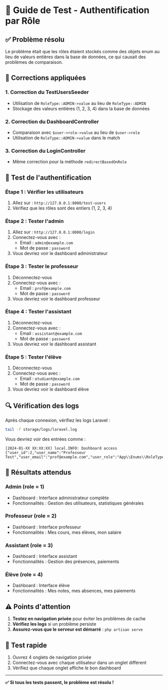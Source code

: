 # 🧪 Guide de Test - Authentification par Rôle

## ✅ **Problème résolu**

Le problème était que les rôles étaient stockés comme des objets enum au lieu de valeurs entières dans la base de données, ce qui causait des problèmes de comparaison.

## 🔧 **Corrections appliquées**

### **1. Correction du TestUsersSeeder**
- Utilisation de `RoleType::ADMIN->value` au lieu de `RoleType::ADMIN`
- Stockage des valeurs entières (1, 2, 3, 4) dans la base de données

### **2. Correction du DashboardController**
- Comparaison avec `$user->role->value` au lieu de `$user->role`
- Utilisation de `RoleType::ADMIN->value` dans le match

### **3. Correction du LoginController**
- Même correction pour la méthode `redirectBasedOnRole`

## 🧪 **Test de l'authentification**

### **Étape 1 : Vérifier les utilisateurs**

1. Allez sur : `http://127.0.0.1:8000/test-users`
2. Vérifiez que les rôles sont des entiers (1, 2, 3, 4)

### **Étape 2 : Tester l'admin**

1. Allez sur : `http://127.0.0.1:8000/login`
2. Connectez-vous avec :
   - Email : `admin@example.com`
   - Mot de passe : `password`
3. Vous devriez voir le dashboard administrateur

### **Étape 3 : Tester le professeur**

1. Déconnectez-vous
2. Connectez-vous avec :
   - Email : `prof@example.com`
   - Mot de passe : `password`
3. Vous devriez voir le dashboard professeur

### **Étape 4 : Tester l'assistant**

1. Déconnectez-vous
2. Connectez-vous avec :
   - Email : `assistant@example.com`
   - Mot de passe : `password`
3. Vous devriez voir le dashboard assistant

### **Étape 5 : Tester l'élève**

1. Déconnectez-vous
2. Connectez-vous avec :
   - Email : `etudiant@example.com`
   - Mot de passe : `password`
3. Vous devriez voir le dashboard élève

## 🔍 **Vérification des logs**

Après chaque connexion, vérifiez les logs Laravel :
```bash
tail -f storage/logs/laravel.log
```

Vous devriez voir des entrées comme :
```
[2024-01-XX XX:XX:XX] local.INFO: Dashboard access {"user_id":2,"user_name":"Professeur Test","user_email":"prof@example.com","user_role":"App\\Enums\\RoleType","user_role_value":2,"user_role_type":"object","is_active":true}
```

## 🎯 **Résultats attendus**

### **Admin (role = 1)**
- Dashboard : Interface administrateur complète
- Fonctionnalités : Gestion des utilisateurs, statistiques générales

### **Professeur (role = 2)**
- Dashboard : Interface professeur
- Fonctionnalités : Mes cours, mes élèves, mon salaire

### **Assistant (role = 3)**
- Dashboard : Interface assistant
- Fonctionnalités : Gestion des présences, paiements

### **Élève (role = 4)**
- Dashboard : Interface élève
- Fonctionnalités : Mes notes, mes absences, mes paiements

## ⚠️ **Points d'attention**

1. **Testez en navigation privée** pour éviter les problèmes de cache
2. **Vérifiez les logs** si un problème persiste
3. **Assurez-vous que le serveur est démarré** : `php artisan serve`

## 🚀 **Test rapide**

1. Ouvrez 4 onglets de navigation privée
2. Connectez-vous avec chaque utilisateur dans un onglet différent
3. Vérifiez que chaque onglet affiche le bon dashboard

---

**✅ Si tous les tests passent, le problème est résolu !**
